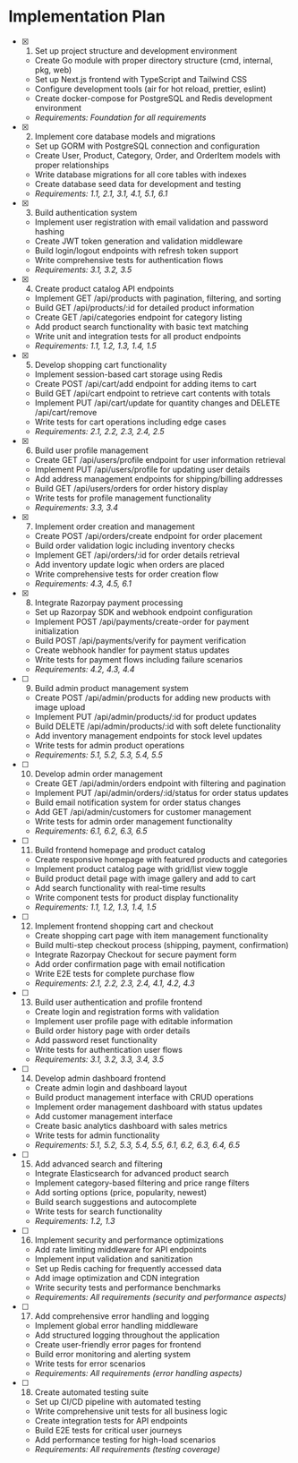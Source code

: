 # Implementation Plan

- [x] 1. Set up project structure and development environment
  - Create Go module with proper directory structure (cmd, internal, pkg, web)
  - Set up Next.js frontend with TypeScript and Tailwind CSS
  - Configure development tools (air for hot reload, prettier, eslint)
  - Create docker-compose for PostgreSQL and Redis development environment
  - _Requirements: Foundation for all requirements_

- [x] 2. Implement core database models and migrations
  - Set up GORM with PostgreSQL connection and configuration
  - Create User, Product, Category, Order, and OrderItem models with proper relationships
  - Write database migrations for all core tables with indexes
  - Create database seed data for development and testing
  - _Requirements: 1.1, 2.1, 3.1, 4.1, 5.1, 6.1_

- [x] 3. Build authentication system
  - Implement user registration with email validation and password hashing
  - Create JWT token generation and validation middleware
  - Build login/logout endpoints with refresh token support
  - Write comprehensive tests for authentication flows
  - _Requirements: 3.1, 3.2, 3.5_

- [x] 4. Create product catalog API endpoints
  - Implement GET /api/products with pagination, filtering, and sorting
  - Build GET /api/products/:id for detailed product information
  - Create GET /api/categories endpoint for category listing
  - Add product search functionality with basic text matching
  - Write unit and integration tests for all product endpoints
  - _Requirements: 1.1, 1.2, 1.3, 1.4, 1.5_

- [x] 5. Develop shopping cart functionality
  - Implement session-based cart storage using Redis
  - Create POST /api/cart/add endpoint for adding items to cart
  - Build GET /api/cart endpoint to retrieve cart contents with totals
  - Implement PUT /api/cart/update for quantity changes and DELETE /api/cart/remove
  - Write tests for cart operations including edge cases
  - _Requirements: 2.1, 2.2, 2.3, 2.4, 2.5_

- [x] 6. Build user profile management
  - Create GET /api/users/profile endpoint for user information retrieval
  - Implement PUT /api/users/profile for updating user details
  - Add address management endpoints for shipping/billing addresses
  - Build GET /api/users/orders for order history display
  - Write tests for profile management functionality
  - _Requirements: 3.3, 3.4_

- [x] 7. Implement order creation and management
  - Create POST /api/orders/create endpoint for order placement
  - Build order validation logic including inventory checks
  - Implement GET /api/orders/:id for order details retrieval
  - Add inventory update logic when orders are placed
  - Write comprehensive tests for order creation flow
  - _Requirements: 4.3, 4.5, 6.1_

- [x] 8. Integrate Razorpay payment processing
  - Set up Razorpay SDK and webhook endpoint configuration
  - Implement POST /api/payments/create-order for payment initialization
  - Build POST /api/payments/verify for payment verification
  - Create webhook handler for payment status updates
  - Write tests for payment flows including failure scenarios
  - _Requirements: 4.2, 4.3, 4.4_

- [ ] 9. Build admin product management system
  - Create POST /api/admin/products for adding new products with image upload
  - Implement PUT /api/admin/products/:id for product updates
  - Build DELETE /api/admin/products/:id with soft delete functionality
  - Add inventory management endpoints for stock level updates
  - Write tests for admin product operations
  - _Requirements: 5.1, 5.2, 5.3, 5.4, 5.5_

- [ ] 10. Develop admin order management
  - Create GET /api/admin/orders endpoint with filtering and pagination
  - Implement PUT /api/admin/orders/:id/status for order status updates
  - Build email notification system for order status changes
  - Add GET /api/admin/customers for customer management
  - Write tests for admin order management functionality
  - _Requirements: 6.1, 6.2, 6.3, 6.5_

- [ ] 11. Build frontend homepage and product catalog
  - Create responsive homepage with featured products and categories
  - Implement product catalog page with grid/list view toggle
  - Build product detail page with image gallery and add to cart
  - Add search functionality with real-time results
  - Write component tests for product display functionality
  - _Requirements: 1.1, 1.2, 1.3, 1.4, 1.5_

- [ ] 12. Implement frontend shopping cart and checkout
  - Create shopping cart page with item management functionality
  - Build multi-step checkout process (shipping, payment, confirmation)
  - Integrate Razorpay Checkout for secure payment form
  - Add order confirmation page with email notification
  - Write E2E tests for complete purchase flow
  - _Requirements: 2.1, 2.2, 2.3, 2.4, 4.1, 4.2, 4.3_

- [ ] 13. Build user authentication and profile frontend
  - Create login and registration forms with validation
  - Implement user profile page with editable information
  - Build order history page with order details
  - Add password reset functionality
  - Write tests for authentication user flows
  - _Requirements: 3.1, 3.2, 3.3, 3.4, 3.5_

- [ ] 14. Develop admin dashboard frontend
  - Create admin login and dashboard layout
  - Build product management interface with CRUD operations
  - Implement order management dashboard with status updates
  - Add customer management interface
  - Create basic analytics dashboard with sales metrics
  - Write tests for admin functionality
  - _Requirements: 5.1, 5.2, 5.3, 5.4, 5.5, 6.1, 6.2, 6.3, 6.4, 6.5_

- [ ] 15. Add advanced search and filtering
  - Integrate Elasticsearch for advanced product search
  - Implement category-based filtering and price range filters
  - Add sorting options (price, popularity, newest)
  - Build search suggestions and autocomplete
  - Write tests for search functionality
  - _Requirements: 1.2, 1.3_

- [ ] 16. Implement security and performance optimizations
  - Add rate limiting middleware for API endpoints
  - Implement input validation and sanitization
  - Set up Redis caching for frequently accessed data
  - Add image optimization and CDN integration
  - Write security tests and performance benchmarks
  - _Requirements: All requirements (security and performance aspects)_

- [ ] 17. Add comprehensive error handling and logging
  - Implement global error handling middleware
  - Add structured logging throughout the application
  - Create user-friendly error pages for frontend
  - Build error monitoring and alerting system
  - Write tests for error scenarios
  - _Requirements: All requirements (error handling aspects)_

- [ ] 18. Create automated testing suite
  - Set up CI/CD pipeline with automated testing
  - Write comprehensive unit tests for all business logic
  - Create integration tests for API endpoints
  - Build E2E tests for critical user journeys
  - Add performance testing for high-load scenarios
  - _Requirements: All requirements (testing coverage)_